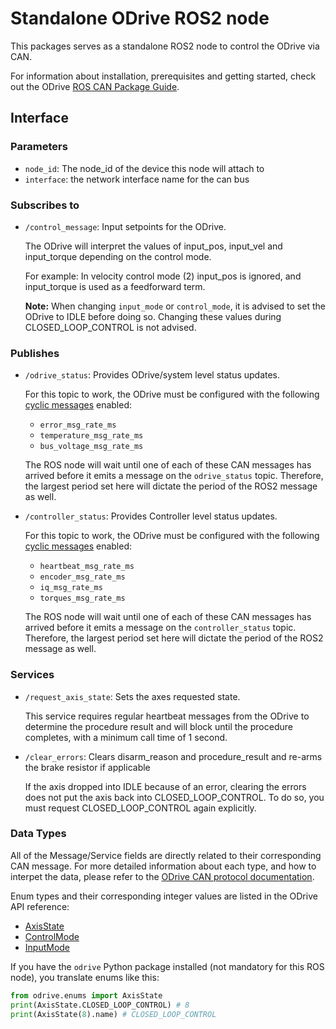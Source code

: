 # Standalone ODrive ROS2 node

This packages serves as a standalone ROS2 node to control the ODrive via CAN.

For information about installation, prerequisites and getting started, check out the ODrive [ROS CAN Package Guide](https://docs.odriverobotics.com/v/latest/guides/ros-package.html).

## Interface

### Parameters

* `node_id`: The node_id of the device this node will attach to
* `interface`: the network interface name for the can bus

### Subscribes to

* `/control_message`: Input setpoints for the ODrive.

  The ODrive will interpret the values of input_pos, input_vel and input_torque depending on the control mode. 

  For example: In velocity control mode (2) input_pos is ignored, and input_torque is used as a feedforward term.

  **Note:** When changing `input_mode` or `control_mode`, it is advised to set the ODrive to IDLE before doing so. Changing these values during CLOSED_LOOP_CONTROL is not advised.

### Publishes

* `/odrive_status`: Provides ODrive/system level status updates.

  For this topic to work, the ODrive must be configured with the following [cyclic messages](https://docs.odriverobotics.com/v/latest/manual/can-protocol.html#cyclic-messages) enabled:

  - `error_msg_rate_ms`
  - `temperature_msg_rate_ms`
  - `bus_voltage_msg_rate_ms`

  The ROS node will wait until one of each of these CAN messages has arrived before it emits a message on the `odrive_status` topic. Therefore, the largest period set here will dictate the period of the ROS2 message as well.

* `/controller_status`: Provides Controller level status updates. 

  For this topic to work, the ODrive must be configured with the following [cyclic messages](https://docs.odriverobotics.com/v/latest/manual/can-protocol.html#cyclic-messages) enabled:

  - `heartbeat_msg_rate_ms`
  - `encoder_msg_rate_ms`
  - `iq_msg_rate_ms`
  - `torques_msg_rate_ms`

  The ROS node will wait until one of each of these CAN messages has arrived before it emits a message on the `controller_status` topic. Therefore, the largest period set here will dictate the period of the ROS2 message as well.

### Services

* `/request_axis_state`: Sets the axes requested state.

  This service requires regular heartbeat messages from the ODrive to determine the procedure result and will block until the procedure completes, with a minimum call time of 1 second.

* `/clear_errors`: Clears disarm_reason and procedure_result and re-arms the brake resistor if applicable

  If the axis dropped into IDLE because of an error, clearing the errors does not put the axis back into CLOSED_LOOP_CONTROL. To do so, you must request CLOSED_LOOP_CONTROL again explicitly.

### Data Types

All of the Message/Service fields are directly related to their corresponding CAN message. For more detailed information about each type, and how to interpet the data, please refer to the [ODrive CAN protocol documentation](https://docs.odriverobotics.com/v/latest/manual/can-protocol.html#messages).

Enum types and their corresponding integer values are listed in the ODrive API reference:

- [AxisState](https://docs.odriverobotics.com/v/latest/fibre_types/com_odriverobotics_ODrive.html#ODrive.Axis.AxisState)
- [ControlMode](https://docs.odriverobotics.com/v/latest/fibre_types/com_odriverobotics_ODrive.html#ODrive.Controller.ControlMode)
- [InputMode](https://docs.odriverobotics.com/v/latest/fibre_types/com_odriverobotics_ODrive.html#ODrive.Controller.InputMode)

If you have the `odrive` Python package installed (not mandatory for this ROS node), you translate enums like this:

```py
from odrive.enums import AxisState
print(AxisState.CLOSED_LOOP_CONTROL) # 8
print(AxisState(8).name) # CLOSED_LOOP_CONTROL
```
